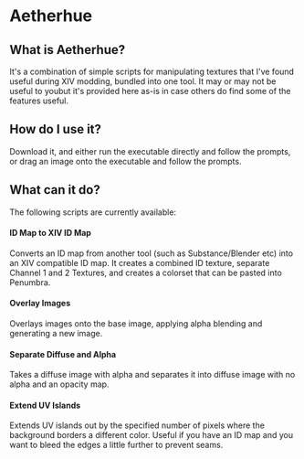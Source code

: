 # Aetherhue

## What is Aetherhue?
It's a combination of simple scripts for manipulating textures that I've found useful during XIV modding, bundled into one tool.
It may or may not be useful to youbut it's provided here as-is in case others do find some of the features useful.

## How do I use it?
Download it, and either run the executable directly and follow the prompts, or drag an image onto the executable and follow the prompts.

## What can it do?
The following scripts are currently available:

#### ID Map to XIV ID Map
Converts an ID map from another tool (such as Substance/Blender etc) into an XIV compatible ID map.
It creates a combined ID texture, separate Channel 1 and 2 Textures, and creates a colorset that can be pasted into Penumbra.

#### Overlay Images
Overlays images onto the base image, applying alpha blending and generating a new image.

#### Separate Diffuse and Alpha
Takes a diffuse image with alpha and separates it into diffuse image with no alpha and an opacity map.

#### Extend UV Islands
Extends UV islands out by the specified number of pixels where the background borders a different color. Useful if you have an ID map and you want to bleed the edges a little further to prevent seams.
